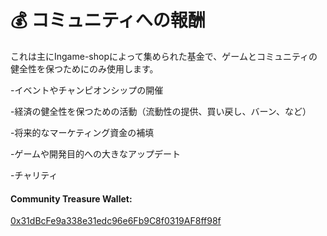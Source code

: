 # 💰 コミュニティへの報酬



これは主にIngame-shopによって集められた基金で、ゲームとコミュニティの健全性を保つためにのみ使用します。

\-イベントやチャンピオンシップの開催

\-経済の健全性を保つための活動（流動性の提供、買い戻し、バーン、など）

\-将来的なマーケティング資金の補填

\-ゲームや開発目的への大きなアップデート

\-チャリティ

#### Community Treasure Wallet:

[0x31dBcFe9a338e31edc96e6Fb9C8f0319AF8ff98f](https://bscscan.com/address/0x31dBcFe9a338e31edc96e6Fb9C8f0319AF8ff98f)
